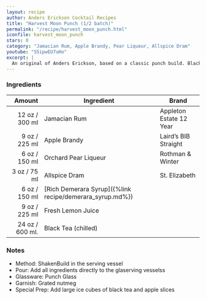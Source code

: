 ```yaml
---
layout: recipe
author: Anders Erickson Cocktail Recipes
title: "Harvest Moon Punch (1/2 batch)"
permalink: "/recipe/harvest_moon_punch.html"
iconfile: harvest_moon_punch
stars: 0
category: "Jamacian Rum, Apple Brandy, Pear Liqueur, Allspice Dram"
youtube: "S5ipwEU7uHo"
excerpt: |
  An original of Anders Erickson, based on a classic punch build. Black tea adds volume, and cuts down on the alcohol content.
---
```


### Ingredients

| Amount | Ingredient                                               | Brand                   |
| -----: | -------------------------------------------------------- | ----------------------- |
|  12 oz / 300 ml | Jamacian Rum                                             | Appleton Estate 12 Year |
|   9 oz / 225 ml | Apple Brandy                                             | Laird’s BIB Straight    |
|   6 oz / 150 ml | Orchard Pear Liqueur                                     | Rothman & Winter        |
|   3 oz / 75 ml | Allspice Dram                                            | St. Elizabeth           |
|   6 oz / 150 ml | [Rich Demerara Syrup]({%link recipe/demerara_syrup.md%}) |                         |
|   9 oz / 225 ml | Fresh Lemon Juice                                        |                         |
| 24 oz / 600 ml. | Black Tea (chilled)                                      |                         |

### Notes

- Method: ShakenBuild in the serving vessel
- Pour: Add all ingredients directly to the glaserving vesselss
- Glassware: Punch Glass
- Garnish: Grated nutmeg
- Special Prep: Add large ice cubes of black tea and apple slices

